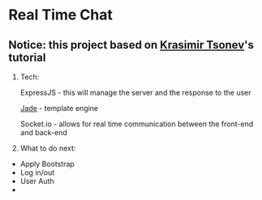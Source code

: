 # Real Time Chat

## Notice: this project based on [Krasimir Tsonev](https://code.tutsplus.com/tutorials/real-time-chat-with-nodejs-socketio-and-expressjs--net-31708)'s tutorial

1. Tech:

    ExpressJS - this will manage the server and the response to the user

    [Jade](http://jadelang.net/) - template engine

    Socket.io - allows for real time communication between the front-end and back-end

2. What to do next:

  - Apply Bootstrap
  - Log in/out
  - User Auth
  - 